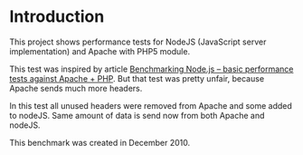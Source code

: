 # Introduction #

This project shows performance tests for NodeJS (JavaScript server implementation) and Apache with PHP5 module.

This test was inspired by article [Benchmarking Node.js – basic performance tests against Apache + PHP](http://zgadzaj.com/benchmarking-node-js-testing-performance-against-apache-php/). But that test was pretty unfair, because Apache sends much more headers.

In this test all unused headers were removed from Apache and some added to nodeJS. Same amount of data is send now from both Apache and nodeJS.

This benchmark was created in December 2010.